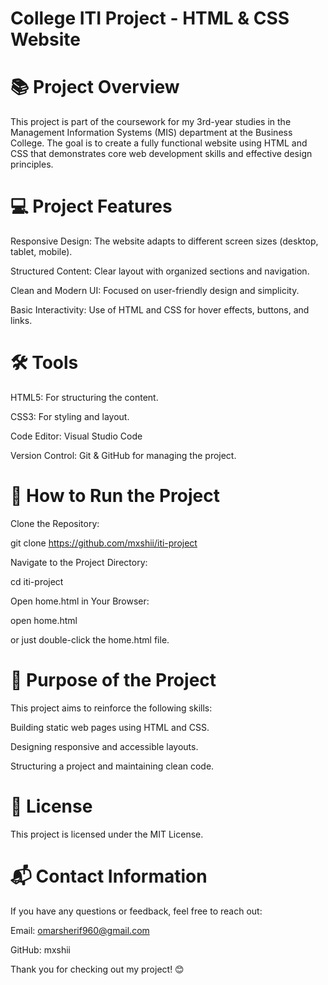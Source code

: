 # College ITI Project - HTML & CSS Website

# 📚 Project Overview

This project is part of the coursework for my 3rd-year studies in the Management Information Systems (MIS) department at the Business College. The goal is to create a fully functional website using HTML and CSS that demonstrates core web development skills and effective design principles.

# 💻 Project Features

Responsive Design: The website adapts to different screen sizes (desktop, tablet, mobile).

Structured Content: Clear layout with organized sections and navigation.

Clean and Modern UI: Focused on user-friendly design and simplicity.

Basic Interactivity: Use of HTML and CSS for hover effects, buttons, and links.

# 🛠️ Tools

HTML5: For structuring the content.

CSS3: For styling and layout.

Code Editor: Visual Studio Code

Version Control: Git & GitHub for managing the project.

# 🚀 How to Run the Project

Clone the Repository:

git clone https://github.com/mxshii/iti-project

Navigate to the Project Directory:

cd iti-project

Open home.html in Your Browser:

open home.html

or just double-click the home.html file.


# 📌 Purpose of the Project

This project aims to reinforce the following skills:

Building static web pages using HTML and CSS.

Designing responsive and accessible layouts.

Structuring a project and maintaining clean code.

# 📄 License

This project is licensed under the MIT License.

# 📬 Contact Information

If you have any questions or feedback, feel free to reach out:

Email: omarsherif960@gmail.com

GitHub: mxshii

Thank you for checking out my project! 😊

